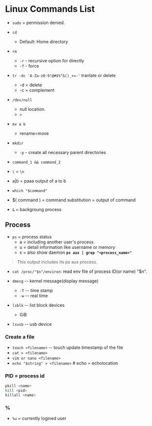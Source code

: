 # Linux Commands List
* `sudo` = permission denied.
* `cd`
    * Default: Home directory
* `rm`
    * `-r` - recursive option for directly
    * `-f` - force


* `tr -dc 'A-Za-z0-9!@#$%^&()_+=-'`
tranlate or delete
    * -d = delete
    * -c = complement

* `/dev/null`
    * null location.
    * `>`

* `mv a b`
    * rename=move

* `mkdir`
    * `-p` - create all necessary parent directories

* `command_1 && command_2`

* `\` = `\n`

* a|b = paaa output of a to b


* `which "$command"`

* $( command ) = command substitution = output of command

* `&` = backgroung process



## Process

* `ps` = process status
    * a = including another user's process.
    * u = detail information like username or memory
    * x = also show daemon
**`ps aux | grep "<process_name>"`**
> This output includes its ps aux process.


* `cat /proc/"$n"/environ`: read env file of process ID(or name) "$n". 


* `dmesg` -- kernel message(display message)
    * `-T` -- time stamp
    * `-w` -- real time

* `lsblk` -- list block devices
    * GiB
* `lsusb` -- usb device

### Create a file
* `touch <filename>` -- touch update timestamp of the file
* `cat > <filename>`
* `vim or nano <filename>`
* `echo "$string" > <filename>` # echo = echolocation
### PID = process id

```bash
pkill <name>
kill <pid>
killall <name>
```

### %
* `%u` = currently logined user
